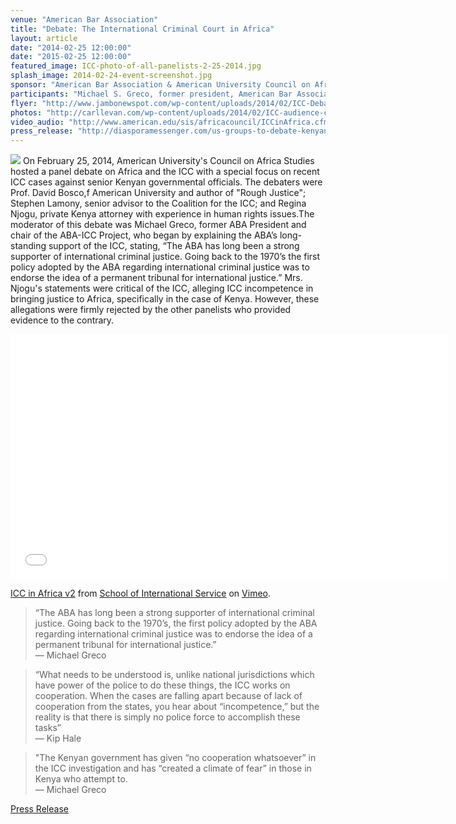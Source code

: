 ```yaml
---
venue: "American Bar Association"
title: "Debate: The International Criminal Court in Africa"
layout: article
date: "2014-02-25 12:00:00"
date: "2015-02-25 12:00:00"
featured_image: ICC-photo-of-all-panelists-2-25-2014.jpg
splash_image: 2014-02-24-event-screenshot.jpg
sponsor: "American Bar Association & American University Council on African Studies"
participants: "Michael S. Greco, former president, American Bar Association; Regina Njogu, Washington College of Law alumni, Kenyan attorney; Stephen Arthur Lamony, Senior Adviser on AU, UN, and African Situations Coalition for the ICC; David Bosco, Professor in American University’s School of International Service"
flyer: "http://www.jambonewspot.com/wp-content/uploads/2014/02/ICC-Debate-592x420.jpg"
photos: "http://carllevan.com/wp-content/uploads/2014/02/ICC-audience-cropped.jpg; http://carllevan.com/wp-content/uploads/2014/02/ICC-photo-of-all-panelists-2-25-2014.jpg" 
video_audio: "http://www.american.edu/sis/africacouncil/ICCinAfrica.cfm"
press_release: "http://diasporamessenger.com/us-groups-to-debate-kenyan-icc-cases/" 
---
```

![](http://carllevan.com/wp-content/uploads/2014/02/ICC-photo-of-all-panelists-2-25-2014.jpg) On February 25, 2014, American University's Council on Africa Studies hosted a panel debate on Africa and the ICC with a special focus on recent ICC cases against senior Kenyan governmental officials. The debaters were Prof. David Bosco,f American University and author of "Rough Justice"; Stephen Lamony, senior advisor to the Coalition for the ICC; and Regina Njogu, private Kenya attorney with experience in human rights issues.The moderator of this debate was Michael Greco, former ABA President and chair of the ABA-ICC Project, who began by explaining the ABA’s long-standing support of  the ICC, stating, “The ABA has long been a strong supporter of international criminal justice. Going back to the 1970’s the first policy adopted by the ABA regarding international criminal justice was to endorse the idea of a permanent tribunal for international justice.” Mrs. Njogu's statements were critical of the ICC, alleging ICC incompetence in bringing justice to Africa, specifically in the case of Kenya. However, these allegations were firmly rejected by the other panelists who provided evidence to the contrary.  


<iframe src="//player.vimeo.com/video/87830365?byline=0" width="700" height="392" frameborder="0" webkitallowfullscreen mozallowfullscreen allowfullscreen></iframe> <p><a href="http://vimeo.com/87830365">ICC in Africa v2</a> from <a href="http://vimeo.com/user12560655">School of International Service</a> on <a href="https://vimeo.com">Vimeo</a>.</p>


> “The ABA has long been a strong supporter of international criminal justice. Going back to the 1970’s, the first policy adopted by the ABA regarding international criminal justice was to endorse the idea of a permanent tribunal for international justice.”  
— Michael Greco                                                                                                                        

> “What needs to be understood is, unlike national jurisdictions which have power of the police to do these things, the ICC works on cooperation. When the cases are falling apart because of lack of cooperation from the states, you hear about “incompetence,” but the reality is that there is simply no police force to accomplish these tasks”  
— Kip Hale            

> "The Kenyan government has given “no cooperation whatsoever” in the ICC investigation and has “created a climate of fear” in those in Kenya who attempt to.  
— Michael Greco

[Press Release](http://diasporamessenger.com/us-groups-to-debate-kenyan-icc-cases/)